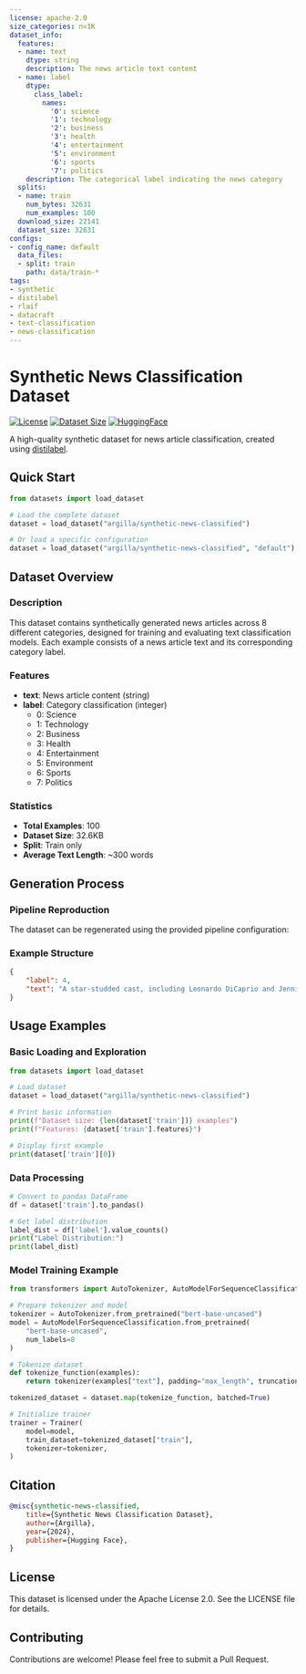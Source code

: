 ```yaml
---
license: apache-2.0
size_categories: n<1K
dataset_info:
  features:
  - name: text
    dtype: string
    description: The news article text content
  - name: label
    dtype:
      class_label:
        names:
          '0': science
          '1': technology
          '2': business
          '3': health
          '4': entertainment
          '5': environment
          '6': sports
          '7': politics
    description: The categorical label indicating the news category
  splits:
  - name: train
    num_bytes: 32631
    num_examples: 100
  download_size: 22141
  dataset_size: 32631
configs:
- config_name: default
  data_files:
  - split: train
    path: data/train-*
tags:
- synthetic
- distilabel
- rlaif
- datacraft
- text-classification
- news-classification
---
```


# Synthetic News Classification Dataset

[![License](https://img.shields.io/badge/License-Apache%202.0-blue.svg)](https://opensource.org/licenses/Apache-2.0)
[![Dataset Size](https://img.shields.io/badge/Size-32.6KB-green.svg)]()
[![HuggingFace](https://img.shields.io/badge/🤗%20Hugging%20Face-Datasets-yellow)](https://huggingface.co/datasets/argilla/synthetic-news-classified)

A high-quality synthetic dataset for news article classification, created using [distilabel](https://distilabel.argilla.io/).

## Quick Start

```python
from datasets import load_dataset

# Load the complete dataset
dataset = load_dataset("argilla/synthetic-news-classified")

# Or load a specific configuration
dataset = load_dataset("argilla/synthetic-news-classified", "default")
```

## Dataset Overview

### Description
This dataset contains synthetically generated news articles across 8 different categories, designed for training and evaluating text classification models. Each example consists of a news article text and its corresponding category label.

### Features
- **text**: News article content (string)
- **label**: Category classification (integer)
  - 0: Science
  - 1: Technology
  - 2: Business
  - 3: Health
  - 4: Entertainment
  - 5: Environment
  - 6: Sports
  - 7: Politics

### Statistics
- **Total Examples**: 100
- **Dataset Size**: 32.6KB
- **Split**: Train only
- **Average Text Length**: ~300 words

## Generation Process

### Pipeline Reproduction
The dataset can be regenerated using the provided pipeline configuration:

### Example Structure

```json
{
    "label": 4,
    "text": "A star-studded cast, including Leonardo DiCaprio and Jennifer Lawrence, has been announced for the upcoming biographical drama film about the life of the famous musician, Elvis Presley. The movie, directed by Baz Luhrmann, is set to release in summer 2024 and promises to be a musical spectacle."
}
```

## Usage Examples

### Basic Loading and Exploration
```python
from datasets import load_dataset

# Load dataset
dataset = load_dataset("argilla/synthetic-news-classified")

# Print basic information
print(f"Dataset size: {len(dataset['train'])} examples")
print(f"Features: {dataset['train'].features}")

# Display first example
print(dataset['train'][0])
```

### Data Processing
```python
# Convert to pandas DataFrame
df = dataset['train'].to_pandas()

# Get label distribution
label_dist = df['label'].value_counts()
print("Label Distribution:")
print(label_dist)
```

### Model Training Example
```python
from transformers import AutoTokenizer, AutoModelForSequenceClassification, Trainer

# Prepare tokenizer and model
tokenizer = AutoTokenizer.from_pretrained("bert-base-uncased")
model = AutoModelForSequenceClassification.from_pretrained(
    "bert-base-uncased", 
    num_labels=8
)

# Tokenize dataset
def tokenize_function(examples):
    return tokenizer(examples["text"], padding="max_length", truncation=True)

tokenized_dataset = dataset.map(tokenize_function, batched=True)

# Initialize trainer
trainer = Trainer(
    model=model,
    train_dataset=tokenized_dataset["train"],
    tokenizer=tokenizer,
)
```

## Citation

```bibtex
@misc{synthetic-news-classified,
    title={Synthetic News Classification Dataset},
    author={Argilla},
    year={2024},
    publisher={Hugging Face},
}
```

## License
This dataset is licensed under the Apache License 2.0. See the LICENSE file for details.

## Contributing
Contributions are welcome! Please feel free to submit a Pull Request.



